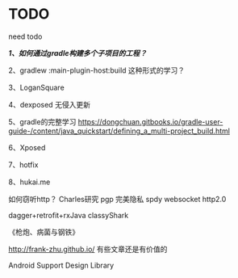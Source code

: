 # TODO
need todo

___1、如何通过gradle构建多个子项目的工程？___

2、gradlew :main-plugin-host:build 这种形式的学习？

3、LoganSquare

4、dexposed 无侵入更新

5、gradle的完整学习  https://dongchuan.gitbooks.io/gradle-user-guide-/content/java_quickstart/defining_a_multi-project_build.html

6、Xposed

7、hotfix

8、hukai.me

如何窃听http？
Charles研究
pgp 完美隐私
spdy
websocket
http2.0

dagger+retrofit+rxJava
classyShark

《枪炮、病菌与钢铁》

http://frank-zhu.github.io/  有些文章还是有价值的

Android Support Design Library

